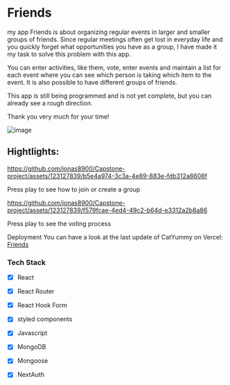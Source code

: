 # Friends

my app Friends is about organizing regular events in larger and smaller groups of friends. Since regular meetings often get lost in everyday life and you quickly forget what opportunities you have as a group, I have made it my task to solve this problem with this app.

You can enter activities, like them, vote, enter events and maintain a list for each event where you can see which person is taking which item to the event. It is also possible to have different groups of friends. 

This app is still being programmed and is not yet complete, but you can already see a rough direction. 

Thank you very much for your time!

![image](https://github.com/jonas8900/Capstone-project/assets/123127839/08f85cc7-627a-48f7-a03b-b6aeb33d7f55)


## Hightlights:






https://github.com/jonas8900/Capstone-project/assets/123127839/b5e4a974-3c3a-4e89-883e-fdb312a8608f



Press play to see how to join or create a group






https://github.com/jonas8900/Capstone-project/assets/123127839/f579fcae-4ed4-49c2-b64d-e3312a2b8a86


Press play to see the voting process




Deployment
You can have a look at the last update of CatYummy on Vercel: [Friends](https://friends-project.vercel.app/)

### Tech Stack
- [X]  React
- [X]  React Router
- [X]  React Hook Form
- [X]  styled components
- [X]  Javascript
- [X]  MongoDB
- [X]  Mongoose
- [X]  NextAuth



